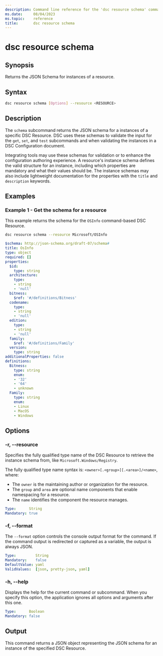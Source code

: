 ```yaml
---
description: Command line reference for the 'dsc resource schema' command
ms.date:     08/04/2023
ms.topic:    reference
title:       dsc resource schema
---
```


# dsc resource schema

## Synopsis

Returns the JSON Schema for instances of a resource.

## Syntax

```sh
dsc resource schema [Options] --resource <RESOURCE>
```

## Description

The `schema` subcommand returns the JSON schema for a instances of a specific DSC Resource. DSC
uses these schemas to validate the input for the `get`, `set`, and `test` subcommands and when
validating the instances in a DSC Configuration document.

Integrating tools may use these schemas for validation or to enhance the configuration authoring
experience. A resource's instance schema defines the valid structure for an instance, including
which properties are mandatory and what their values should be. The instance schemas may also
include lightweight documentation for the properties with the `title` and `description` keywords.

## Examples

### Example 1 - Get the schema for a resource

This example returns the schema for the `OSInfo` command-based DSC Resource.

```sh
dsc resource schema --resource Microsoft/OSInfo
```

```yaml
$schema: http://json-schema.org/draft-07/schema#
title: OsInfo
type: object
required: []
properties:
  $id:
    type: string
  architecture:
    type:
    - string
    - 'null'
  bitness:
    $ref: '#/definitions/Bitness'
  codename:
    type:
    - string
    - 'null'
  edition:
    type:
    - string
    - 'null'
  family:
    $ref: '#/definitions/Family'
  version:
    type: string
additionalProperties: false
definitions:
  Bitness:
    type: string
    enum:
    - '32'
    - '64'
    - unknown
  Family:
    type: string
    enum:
    - Linux
    - MacOS
    - Windows
```

## Options

### -r, --resource

Specifies the fully qualified type name of the DSC Resource to retrieve the instance schema from,
like `Microsoft.Windows/Registry`.

The fully qualified type name syntax is: `<owner>[.<group>][.<area>]/<name>`, where:

- The `owner` is the maintaining author or organization for the resource.
- The `group` and `area` are optional name components that enable namespacing for a resource.
- The `name` identifies the component the resource manages.

```yaml
Type:      String
Mandatory: true
```

### -f, --format

The `--format` option controls the console output format for the command. If the command output is
redirected or captured as a variable, the output is always JSON.

```yaml
Type:         String
Mandatory:    false
DefaultValue: yaml
ValidValues:  [json, pretty-json, yaml]
```

### -h, --help

Displays the help for the current command or subcommand. When you specify this option, the
application ignores all options and arguments after this one.

```yaml
Type:      Boolean
Mandatory: false
```

## Output

This command returns a JSON object representing the JSON schema for an instance of the specified
DSC Resource.
